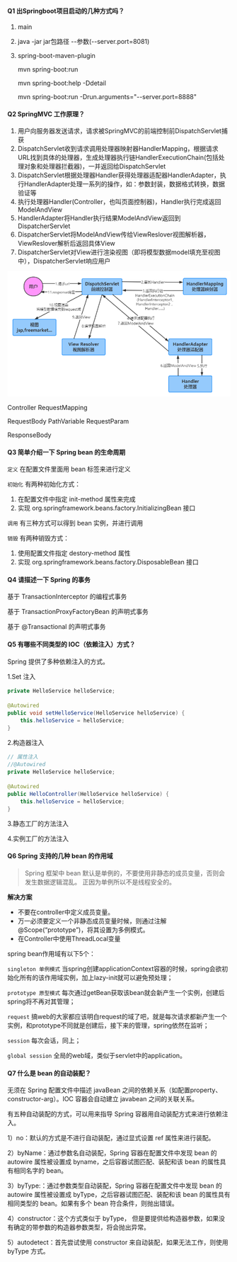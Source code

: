 #### Q1 出Springboot项目启动的几种方式吗？

1. main

2. java -jar jar包路径 --参数(--server.port=8081)

3. spring-boot-maven-plugin

   mvn spring-boot:run 

   mvn spring-boot:help -Ddetail 

   mvn spring-boot:run -Drun.arguments="--server.port=8888" 



#### Q2 SpringMVC 工作原理？

1. 用户向服务器发送请求，请求被SpringMVC的前端控制前DispatchServlet捕获
2. DispatchServlet收到请求调用处理器映射器HandlerMapping，根据请求URL找到具体的处理器，生成处理器执行链HandlerExecutionChain(包括处理对象和处理器拦截器)，一并返回给DispatchServlet
3. DispatchServlet根据处理器Handler获得处理器适配器HandlerAdapter，执行HandlerAdapter处理一系列的操作，如：参数封装，数据格式转换，数据验证等
4. 执行处理器Handler(Controller，也叫页面控制器)，Handler执行完成返回ModelAndView
5. HandlerAdapter将Handler执行结果ModelAndView返回到DispatcherServlet
6. DispatcherServlet将ModelAndView传给ViewReslover视图解析器，ViewReslover解析后返回具体View
7. DispatcherServlet对View进行渲染视图（即将模型数据model填充至视图中），DispatcherServlet响应用户

![1603186872884](Spring.assets/1603186872884.png)

Controller		RequestMapping

RequestBody		PathVariable		RequestParam

ResponseBody



#### Q3 简单介绍一下 Spring bean 的生命周期

`定义` 在配置文件里面用 bean 标签来进行定义

`初始化` 有两种初始化方式：

1. 在配置文件中指定 init-method 属性来完成
2. 实现 org.springframework.beans.factory.InitializingBean 接口

`调用` 有三种方式可以得到 bean 实例，并进行调用

`销毁` 有两种销毁方式：

1. 使用配置文件指定 destory-method 属性
2. 实现 org.springframework.beans.factory.DisposableBean 接口



#### Q4 请描述一下 Spring 的事务

基于 TransactionInterceptor 的编程式事务

基于 TransactionProxyFactoryBean 的声明式事务

基于 @Transactional 的声明式事务



#### Q5 有哪些不同类型的 IOC（依赖注入）方式？

Spring 提供了多种依赖注入的方式。

1.Set 注入

```java
private HelloService helloService;

@Autowired
public void setHelloService(HelloService helloService) {
    this.helloService = helloService;
}
```

2.构造器注入

```java
// 属性注入
//@Autowired
private HelloService helloService;

@Autowired
public HelloController(HelloService helloService) {
    this.helloService = helloService;
}
```

3.静态工厂的方法注入

4.实例工厂的方法注入



#### Q6 Spring 支持的几种 bean 的作用域

> Spring 框架中 bean  默认是单例的，不要使用非静态的成员变量，否则会发生数据逻辑混乱。 正因为单例所以不是线程安全的。

**解决方案**

- 不要在controller中定义成员变量。
- 万一必须要定义一个非静态成员变量时候，则通过注解@Scope(“prototype”)，将其设置为多例模式。
- 在Controller中使用ThreadLocal变量

spring bean作用域有以下5个：

``singleton 单例模式`` 当spring创建applicationContext容器的时候，spring会欲初始化所有的该作用域实例，加上lazy-init就可以避免预处理；

``prototype 原型模式`` 每次通过getBean获取该bean就会新产生一个实例，创建后spring将不再对其管理；

``request`` 搞web的大家都应该明白request的域了吧，就是每次请求都新产生一个实例，和prototype不同就是创建后，接下来的管理，spring依然在监听；

``session`` 每次会话，同上；

``global session`` 全局的web域，类似于servlet中的application。



#### Q7 什么是 bean 的自动装配？

无须在 Spring 配置文件中描述 javaBean 之间的依赖关系（如配置property、constructor-arg）。IOC 容器会自动建立 javabean 之间的关联关系。

有五种自动装配的方式，可以用来指导 Spring 容器用自动装配方式来进行依赖注入。

1）no：默认的方式是不进行自动装配，通过显式设置 ref 属性来进行装配。

2）byName：通过参数名自动装配，Spring 容器在配置文件中发现 bean 的 autowire 属性被设置成 byname，之后容器试图匹配、装配和该 bean 的属性具有相同名字的 bean。

3）byType:：通过参数类型自动装配，Spring 容器在配置文件中发现 bean 的 autowire 属性被设置成 byType，之后容器试图匹配、装配和该 bean 的属性具有相同类型的 bean。如果有多个 bean 符合条件，则抛出错误。

4）constructor：这个方式类似于 byType， 但是要提供给构造器参数，如果没有确定的带参数的构造器参数类型，将会抛出异常。

5）autodetect：首先尝试使用 constructor 来自动装配，如果无法工作，则使用 byType 方式。













